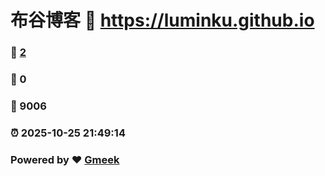 # 布谷博客 :link: https://luminku.github.io 
### :page_facing_up: [2](https://luminku.github.io/tag.html) 
### :speech_balloon: 0 
### :hibiscus: 9006 
### :alarm_clock: 2025-10-25 21:49:14 
### Powered by :heart: [Gmeek](https://github.com/Meekdai/Gmeek)
